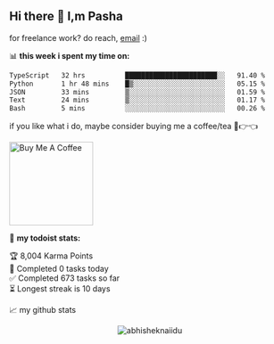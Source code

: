 ## Hi there 👋 I,m Pasha

for freelance work? do reach, [email](mailto:pashasob2009@gmail.com) :)

📊 **this week i spent my time on:**
<!--START_SECTION:waka-->

```txt
TypeScript   32 hrs          ███████████████████████░░   91.40 %
Python       1 hr 48 mins    █▒░░░░░░░░░░░░░░░░░░░░░░░   05.15 %
JSON         33 mins         ▒░░░░░░░░░░░░░░░░░░░░░░░░   01.59 %
Text         24 mins         ▒░░░░░░░░░░░░░░░░░░░░░░░░   01.17 %
Bash         5 mins          ░░░░░░░░░░░░░░░░░░░░░░░░░   00.26 %
```

<!--END_SECTION:waka-->

if you like what i do, maybe consider buying me a coffee/tea 🥺👉👈

<a href="https://www.buymeacoffee.com/SPA-BLOOTBER" target="_blank"><img src="https://cdn.buymeacoffee.com/buttons/v2/default-red.png" alt="Buy Me A Coffee" width="150" ></a>

🚧 **my todoist stats:**
<!-- TODO-IST:START -->
🏆  8,004 Karma Points           
🌸  Completed 0 tasks today           
✅  Completed 673 tasks so far           
⏳  Longest streak is 10 days
<!-- TODO-IST:END -->


📈 my github stats

<p align="center"> <img src="https://github-readme-stats.vercel.app/api?username=abhisheknaiidu&show_icons=true&theme=gotham" alt="abhisheknaiidu" />





